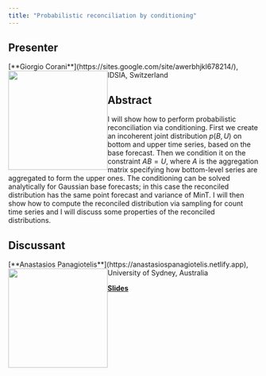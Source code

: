 ```yaml
---
title: "Probabilistic reconciliation by conditioning"
---
```


## Presenter

<div class = "figure">
[**Giorgio Corani**](https://sites.google.com/site/awerbhjkl678214/), IDSIA, Switzerland
<img src="/img/corani.png"  width=200px height=200px style="float:left">
</div>

## Abstract

I will show how to perform probabilistic reconciliation via conditioning. First we create an incoherent joint distribution $p(B,U)$ on bottom and upper time series, based on the base forecast. Then we condition it on the constraint $AB=U$, where $A$ is the aggregation matrix specifying how bottom-level series are aggregated to form the upper ones. The conditioning can be solved analytically for Gaussian base forecasts; in this case the reconciled distribution has the same point forecast and variance of MinT. I will then show how to compute the reconciled distribution via sampling for count time series and I will discuss some properties of the reconciled distributions.

## Discussant

<div class = "figure">
[**Anastasios Panagiotelis**](https://anastasiospanagiotelis.netlify.app), University of Sydney, Australia
<img src=/img/tas.png  width=200px height=200px style="float:left">
</div>

[**Slides**](https://robjhyndman.com/files/prato/ResponseCorani.pdf)
